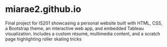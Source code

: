 # miarae2.github.io
Final project for IS201 showcasing a personal website built with HTML, CSS, a Bootstrap theme, an interactive web app, and embedded Tableau visualization. Includes a custom résumé, multimedia content, and a scratch page highlighting roller skating tricks
